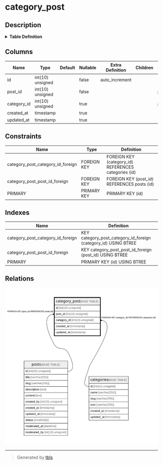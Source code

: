 # category_post

## Description

<details>
<summary><strong>Table Definition</strong></summary>

```sql
CREATE TABLE `category_post` (
  `id` int(10) unsigned NOT NULL AUTO_INCREMENT,
  `post_id` int(10) unsigned NOT NULL,
  `category_id` int(10) unsigned DEFAULT NULL,
  `created_at` timestamp NULL DEFAULT NULL,
  `updated_at` timestamp NULL DEFAULT NULL,
  PRIMARY KEY (`id`),
  KEY `category_post_post_id_foreign` (`post_id`),
  KEY `category_post_category_id_foreign` (`category_id`),
  CONSTRAINT `category_post_category_id_foreign` FOREIGN KEY (`category_id`) REFERENCES `categories` (`id`) ON DELETE CASCADE,
  CONSTRAINT `category_post_post_id_foreign` FOREIGN KEY (`post_id`) REFERENCES `posts` (`id`) ON DELETE CASCADE
) ENGINE=InnoDB DEFAULT CHARSET=utf8mb4 COLLATE=utf8mb4_unicode_ci
```

</details>

## Columns

| Name | Type | Default | Nullable | Extra Definition | Children | Parents | Comment |
| ---- | ---- | ------- | -------- | --------------- | -------- | ------- | ------- |
| id | int(10) unsigned |  | false | auto_increment |  |  |  |
| post_id | int(10) unsigned |  | false |  |  | [posts](posts.md) |  |
| category_id | int(10) unsigned |  | true |  |  | [categories](categories.md) |  |
| created_at | timestamp |  | true |  |  |  |  |
| updated_at | timestamp |  | true |  |  |  |  |

## Constraints

| Name | Type | Definition |
| ---- | ---- | ---------- |
| category_post_category_id_foreign | FOREIGN KEY | FOREIGN KEY (category_id) REFERENCES categories (id) |
| category_post_post_id_foreign | FOREIGN KEY | FOREIGN KEY (post_id) REFERENCES posts (id) |
| PRIMARY | PRIMARY KEY | PRIMARY KEY (id) |

## Indexes

| Name | Definition |
| ---- | ---------- |
| category_post_category_id_foreign | KEY category_post_category_id_foreign (category_id) USING BTREE |
| category_post_post_id_foreign | KEY category_post_post_id_foreign (post_id) USING BTREE |
| PRIMARY | PRIMARY KEY (id) USING BTREE |

## Relations

![er](category_post.svg)

---

> Generated by [tbls](https://github.com/k1LoW/tbls)

